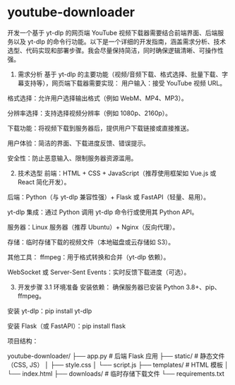 # youtube-downloader
开发一个基于 yt-dlp 的网页端 YouTube 视频下载器需要结合前端界面、后端服务以及 yt-dlp 的命令行功能。以下是一个详细的开发指南，涵盖需求分析、技术选型、代码实现和部署步骤。我会尽量保持简洁，同时确保逻辑清晰、可操作性强。

1. 需求分析
基于 yt-dlp 的主要功能（视频/音频下载、格式选择、批量下载、字幕支持等），网页端下载器需要实现：
用户输入：接受 YouTube 视频 URL。

格式选择：允许用户选择输出格式（例如 WebM、MP4、MP3）。

分辨率选择：支持选择视频分辨率（例如 1080p、2160p）。

下载功能：将视频下载到服务器后，提供用户下载链接或直接推送。

用户体验：简洁的界面、下载进度反馈、错误提示。

安全性：防止恶意输入、限制服务器资源滥用。

2. 技术选型
前端：HTML + CSS + JavaScript（推荐使用框架如 Vue.js 或 React 简化开发）。

后端：Python（与 yt-dlp 兼容性强）+ Flask 或 FastAPI（轻量、易用）。

yt-dlp 集成：通过 Python 调用 yt-dlp 命令行或使用其 Python API。

服务器：Linux 服务器（推荐 Ubuntu）+ Nginx（反向代理）。

存储：临时存储下载的视频文件（本地磁盘或云存储如 S3）。

其他工具：
ffmpeg：用于格式转换和合并（yt-dlp 依赖）。

WebSocket 或 Server-Sent Events：实时反馈下载进度（可选）。

3. 开发步骤
3.1 环境准备
安装依赖：
确保服务器已安装 Python 3.8+、pip、ffmpeg。

安装 yt-dlp：pip install yt-dlp

安装 Flask（或 FastAPI）：pip install flask

项目结构：

youtube-downloader/
├── app.py              # 后端 Flask 应用
├── static/             # 静态文件（CSS, JS）
│   ├── style.css
│   └── script.js
├── templates/          # HTML 模板
│   └── index.html
├── downloads/          # 临时存储下载文件
└── requirements.txt


